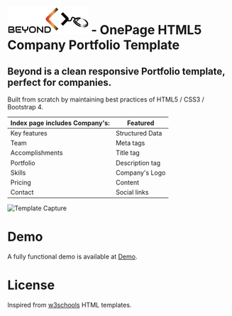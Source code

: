 # ![Template Capture](/Logo.png) - OnePage HTML5 Company Portfolio Template
## Beyond is a clean responsive Portfolio template, perfect for companies.

Built from scratch by maintaining best practices of HTML5 / CSS3 / Bootstrap 4.


Index page includes Company's: | Featured
------------ | -------------
Key features | Structured Data 
Team | Meta tags 
Accomplishments | Title tag
Portfolio | Description tag
Skills | Company's Logo
Pricing | Content
Contact | Social links

![Template Capture](/Capture.png)

# Demo 
A fully functional demo is available at [Demo](https://mostafaauda.github.io/Beyond/).

# License
Inspired from [w3schools](https://www.w3schools.com/) HTML templates.
